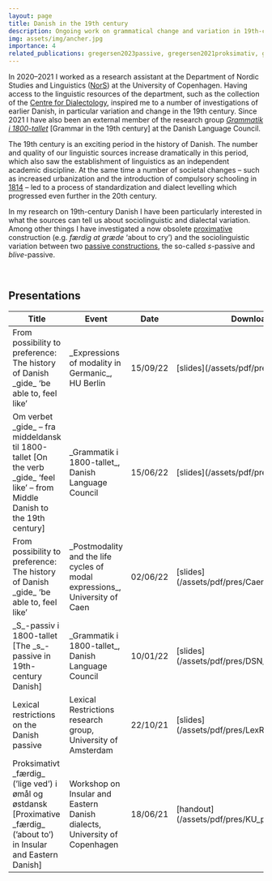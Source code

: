```yaml
---
layout: page
title: Danish in the 19th century
description: Ongoing work on grammatical change and variation in 19th-century Danish
img: assets/img/ancher.jpg
importance: 4
related_publications: gregersen2023passive, gregersen2021proksimativ, gregersen2020review-ds3
---
```


In 2020–2021 I worked as a research assistant at the Department of Nordic Studies and Linguistics ([NorS](https://nors.ku.dk/)) at the University of Copenhagen. Having access to the linguistic resources of the department, such as the collection of the [Centre for Dialectology](https://nors.ku.dk/english/research/centres-and-groups/dialect/), inspired me to a number of investigations of earlier Danish, in particular variation and change in the 19th century. Since 2021 I have also been an external member of the research group _[Grammatik i 1800-tallet](https://dsn.dk/sprogets-udvikling/grammatik-i-1800-tallet/)_ [Grammar in the 19th century] at the Danish Language Council.

The 19th century is an exciting period in the history of Danish. The number and quality of our linguistic sources increase dramatically in this period, which also saw the establishment of linguistics as an independent academic discipline. At the same time a number of societal changes – such as increased urbanization and the introduction of compulsory schooling in [1814](https://danmarkshistorien.dk/vis/materiale/skole-og-undervisning-1814-2014) – led to a process of standardization and dialect levelling which progressed even further in the 20th century.

In my research on 19th-century Danish I have been particularly interested in what the sources can tell us about sociolinguistic and dialectal variation. Among other things I have investigated a now obsolete [proximative](/assets/pdf/DT_proksimativ.pdf) construction (e.g. _færdig at græde_ ‘about to cry’) and the sociolinguistic variation between two [passive constructions](https://doi.org/10.1515/opli-2022-0196), the so-called _s_-passive and _blive_-passive.

<br>
<h2>Presentations</h2>
<table>
<colgroup>
<col width="50%" />
<col width="30%" />
<col width="10%" />
<col width="10%" />
</colgroup>
<thead>
<tr class="header">
<th>Title</th>
<th>Event</th>
<th>Date</th>
<th>Downloads</th>
</tr>
</thead>
<tbody>
<tr>
<td markdown="span">From possibility to preference: The history of Danish _gide_ ‘be able to, feel like’</td>
<td markdown="span">_Expressions of modality in Germanic_, HU Berlin</td>
<td markdown="span">15/09/22</td>
<td markdown="span">[slides](/assets/pdf/pres/HU_gide.pdf)</td>
</tr>
<tr>
<td markdown="span">Om verbet _gide_ – fra middeldansk til 1800-tallet [On the verb _gide_ ‘feel like’ – from Middle Danish to the 19th century]</td>
<td markdown="span">_Grammatik i 1800-tallet_, Danish Language Council</td>
<td markdown="span">15/06/22</td>
<td markdown="span">[slides](/assets/pdf/pres/DSN_gide.pdf)</td>
</tr>
<tr>
<td markdown="span">From possibility to preference: The history of Danish _gide_ ‘be able to, feel like’</td>
<td markdown="span">_Postmodality and the life cycles of modal expressions_, University of Caen</td>
<td markdown="span">02/06/22</td>
<td markdown="span">[slides](/assets/pdf/pres/Caen_gide.pdf)</td>
</tr>
<tr>
<td markdown="span">_S_-passiv i 1800-tallet [The _s_-passive in 19th-century Danish]</td>
<td markdown="span">_Grammatik i 1800-tallet_, Danish Language Council</td>
<td markdown="span">10/01/22</td>
<td markdown="span">[slides](/assets/pdf/pres/DSN_passiv.pdf)</td>
</tr>
<tr>
<td markdown="span">Lexical restrictions on the Danish passive</td>
<td markdown="span">Lexical Restrictions research group, University of Amsterdam</td>
<td markdown="span">22/10/21</td>
<td markdown="span">[slides](/assets/pdf/pres/LexRestr_passive.pdf)</td>
</tr>
<tr>
<td markdown="span">Proksimativt _færdig_ (’lige ved’) i ømål og østdansk [Proximative _færdig_ (’about to’) in Insular and Eastern Danish]</td>
<td markdown="span">Workshop on Insular and Eastern Danish dialects, University of Copenhagen</td>
<td markdown="span">18/06/21</td>
<td markdown="span">[handout](/assets/pdf/pres/KU_proksimativ.pdf)</td>
</tr>
</tbody>
</table>
<br>
